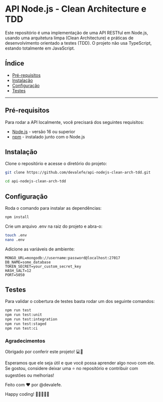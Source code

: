 # API Node.js - Clean Architecture e TDD

Este repositório é uma implementação de uma API RESTful em Node.js, usando uma arquitetura limpa (Clean Architecture) e práticas de desenvolvimento orientado a testes (TDD). O projeto não usa TypeScript, estando totalmente em JavaScript.

## Índice

- [Pré-requisitos](#pré-requisitos)
- [Instalação](#instalação)
- [Configuração](#configuração)
- [Testes](#testes)

---

## Pré-requisitos

Para rodar a API localmente, você precisará dos seguintes requisitos:

- [Node.js](https://nodejs.org/) - versão 16 ou superior
- [npm](https://www.npmjs.com/) - instalado junto com o Node.js

## Instalação

Clone o repositório e acesse o diretório do projeto:

```bash
git clone https://github.com/devalefe/api-nodejs-clean-arch-tdd.git

cd api-nodejs-clean-arch-tdd
```

## Configuração

Roda o comando para instalar as dependências:

```bash
npm install
```
Crie um arquivo .env na raiz do projeto e abra-o:

```bash
touch .env
nano .env
```

Adicione as variáveis de ambiente:

```
MONGO_URL=mongodb://username:password@localhost:27017
DB_NAME=some_database
TOKEN_SECRET=your_custom_secret_key
HASH_SALT=12
PORT=5050
```

## Testes

Para validar o cobertura de testes basta rodar um dos seguinte comandos:

```bash
npm run test
npm run test:unit
npm run test:integration
npm run test:staged
npm run test:ci
```

### Agradecimentos

<p>
Obrigado por conferir este projeto! 💻🌟
</p>

<p>
Esperamos que ele seja útil e que você possa aprender algo novo com ele. Se gostou, considere deixar uma ⭐️ no repositório e contribuir com sugestões ou melhorias!
</p>

<p>
Feito com ❤️ por @devalefe.
</p>

<p>
Happy coding! 🚀👨‍💻👩‍💻
</p>
